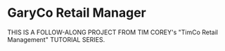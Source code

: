 # GaryCo Retail Manager
THIS IS A FOLLOW-ALONG PROJECT FROM TIM COREY's "TimCo Retail Management" TUTORIAL SERIES.

